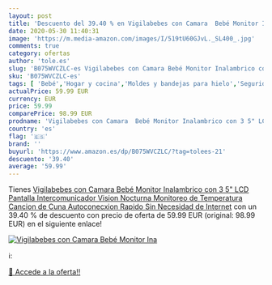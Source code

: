 ```yaml
---
layout: post
title: 'Descuento del 39.40 % en Vigilabebes con Camara  Bebé Monitor Ina'
date: 2020-05-30 11:40:31
image: 'https://m.media-amazon.com/images/I/519tU60GJvL._SL400_.jpg'
comments: true
category: ofertas
author: 'tole.es'
slug: 'B075WVCZLC-es Vigilabebes con Camara Bebé Monitor Inalambrico con 3 5"...'
sku: 'B075WVCZLC-es'
tags: [ 'Bebé','Hogar y cocina','Moldes y bandejas para hielo','Seguridad','Utensilios de bar','Utensilios de cocina','Vigilabebés','bebé', ]
actualPrice: 59.99 EUR
currency: EUR
price: 59.99
comparePrice: 98.99 EUR
prodname: 'Vigilabebes con Camara  Bebé Monitor Inalambrico con 3 5" LCD Pantalla  Intercomunicador  Vision Nocturna  Monitoreo de Temperatura  Cancion de Cuna  Autoconecxion Rapido Sin Necesidad de Internet'
country: 'es'
flag: '🇪🇸'
brand: ''
buyurl: 'https://www.amazon.es/dp/B075WVCZLC/?tag=tolees-21'
descuento: '39.40'
average: '59.99'
---
```


Tienes [Vigilabebes con Camara  Bebé Monitor Inalambrico con 3 5" LCD Pantalla  Intercomunicador  Vision Nocturna  Monitoreo de Temperatura  Cancion de Cuna  Autoconecxion Rapido Sin Necesidad de Internet](https://www.amazon.es/dp/B075WVCZLC/?tag=tolees-21) con un 39.40 % de descuento con precio de oferta de 59.99 EUR (original: 98.99 EUR) en el siguiente enlace!

[![Vigilabebes con Camara  Bebé Monitor Ina](https://m.media-amazon.com/images/I/519tU60GJvL._SL400_.jpg)](https://www.amazon.es/dp/B075WVCZLC/?tag=tolees-21)

ℹ️:


[🛒 Accede a la oferta!!](https://www.amazon.es/dp/B075WVCZLC/?tag=tolees-21)
